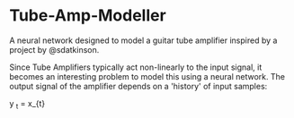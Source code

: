 # Tube-Amp-Modeller
A neural network designed to model a guitar tube amplifier inspired by a project by @sdatkinson.

Since Tube Amplifiers typically act non-linearly to the input signal, it becomes an interesting problem to model this using a neural network.
The output signal of the amplifier depends on a 'history' of input samples:

y <sub>t</sub> = x_{t}

